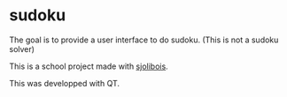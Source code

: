 # sudoku


The goal is to provide a user interface to do sudoku.
(This is not a sudoku solver)


This is a school project made with [sjolibois](https://github.com/sjolibois).




This was developped with QT.

